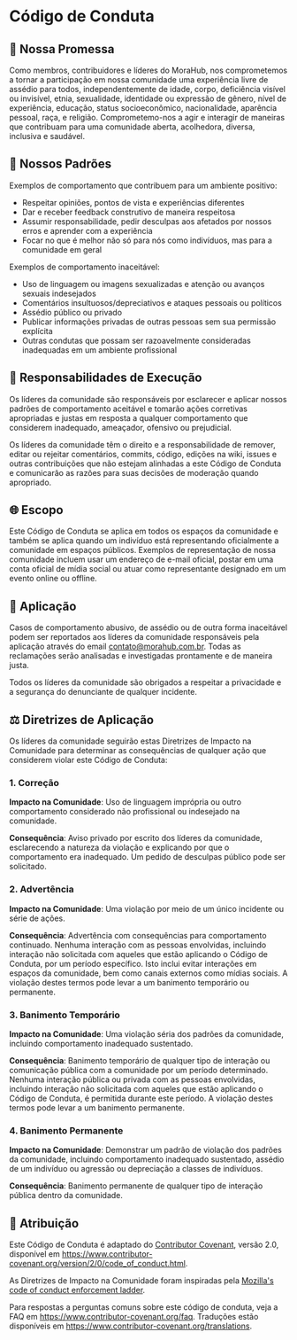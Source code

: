 # Código de Conduta

## 💫 Nossa Promessa

Como membros, contribuidores e líderes do MoraHub, nos comprometemos a tornar a participação em nossa comunidade uma experiência livre de assédio para todos, independentemente de idade, corpo, deficiência visível ou invisível, etnia, sexualidade, identidade ou expressão de gênero, nível de experiência, educação, status socioeconômico, nacionalidade, aparência pessoal, raça, e religião.
Comprometemo-nos a agir e interagir de maneiras que contribuam para uma comunidade aberta, acolhedora, diversa, inclusiva e saudável.

## 🎯 Nossos Padrões

Exemplos de comportamento que contribuem para um ambiente positivo:

* Respeitar opiniões, pontos de vista e experiências diferentes
* Dar e receber feedback construtivo de maneira respeitosa
* Assumir responsabilidade, pedir desculpas aos afetados por nossos erros e aprender com a experiência
* Focar no que é melhor não só para nós como indivíduos, mas para a comunidade em geral

Exemplos de comportamento inaceitável:

* Uso de linguagem ou imagens sexualizadas e atenção ou avanços sexuais indesejados
* Comentários insultuosos/depreciativos e ataques pessoais ou políticos
* Assédio público ou privado
* Publicar informações privadas de outras pessoas sem sua permissão explícita
* Outras condutas que possam ser razoavelmente consideradas inadequadas em um ambiente profissional

## 🔨 Responsabilidades de Execução

Os líderes da comunidade são responsáveis por esclarecer e aplicar nossos padrões de comportamento aceitável e tomarão ações corretivas apropriadas e justas em resposta a qualquer comportamento que considerem inadequado, ameaçador, ofensivo ou prejudicial.

Os líderes da comunidade têm o direito e a responsabilidade de remover, editar ou rejeitar comentários, commits, código, edições na wiki, issues e outras contribuições que não estejam alinhadas a este Código de Conduta e comunicarão as razões para suas decisões de moderação quando apropriado.

## 🌐 Escopo

Este Código de Conduta se aplica em todos os espaços da comunidade e também se aplica quando um indivíduo está representando oficialmente a comunidade em espaços públicos. Exemplos de representação de nossa comunidade incluem usar um endereço de e-mail oficial, postar em uma conta oficial de mídia social ou atuar como representante designado em um evento online ou offline.

## 📝 Aplicação

Casos de comportamento abusivo, de assédio ou de outra forma inaceitável podem ser reportados aos líderes da comunidade responsáveis pela aplicação através do email [contato@morahub.com.br](mailto:contato@morahub.com.br). Todas as reclamações serão analisadas e investigadas prontamente e de maneira justa.

Todos os líderes da comunidade são obrigados a respeitar a privacidade e a segurança do denunciante de qualquer incidente.

## ⚖️ Diretrizes de Aplicação

Os líderes da comunidade seguirão estas Diretrizes de Impacto na Comunidade para determinar as consequências de qualquer ação que considerem violar este Código de Conduta:

### 1. Correção

**Impacto na Comunidade**: Uso de linguagem imprópria ou outro comportamento considerado não profissional ou indesejado na comunidade.

**Consequência**: Aviso privado por escrito dos líderes da comunidade, esclarecendo a natureza da violação e explicando por que o comportamento era inadequado. Um pedido de desculpas público pode ser solicitado.

### 2. Advertência

**Impacto na Comunidade**: Uma violação por meio de um único incidente ou série de ações.

**Consequência**: Advertência com consequências para comportamento continuado. Nenhuma interação com as pessoas envolvidas, incluindo interação não solicitada com aqueles que estão aplicando o Código de Conduta, por um período específico. Isto inclui evitar interações em espaços da comunidade, bem como canais externos como mídias sociais. A violação destes termos pode levar a um banimento temporário ou permanente.

### 3. Banimento Temporário

**Impacto na Comunidade**: Uma violação séria dos padrões da comunidade, incluindo comportamento inadequado sustentado.

**Consequência**: Banimento temporário de qualquer tipo de interação ou comunicação pública com a comunidade por um período determinado. Nenhuma interação pública ou privada com as pessoas envolvidas, incluindo interação não solicitada com aqueles que estão aplicando o Código de Conduta, é permitida durante este período. A violação destes termos pode levar a um banimento permanente.

### 4. Banimento Permanente

**Impacto na Comunidade**: Demonstrar um padrão de violação dos padrões da comunidade, incluindo comportamento inadequado sustentado, assédio de um indivíduo ou agressão ou depreciação a classes de indivíduos.

**Consequência**: Banimento permanente de qualquer tipo de interação pública dentro da comunidade.

## 📜 Atribuição

Este Código de Conduta é adaptado do [Contributor Covenant][homepage], versão 2.0,
disponível em https://www.contributor-covenant.org/version/2/0/code_of_conduct.html.

As Diretrizes de Impacto na Comunidade foram inspiradas pela [Mozilla's code of conduct enforcement ladder](https://github.com/mozilla/diversity).

[homepage]: https://www.contributor-covenant.org

Para respostas a perguntas comuns sobre este código de conduta, veja a FAQ em
https://www.contributor-covenant.org/faq. Traduções estão disponíveis em
https://www.contributor-covenant.org/translations.
